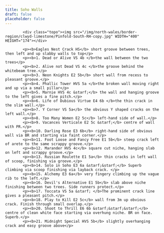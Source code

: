 ```yaml
---
title: Soho Walls
draft: false
placeholder: false
---
```


            <div class="topo"><img src="/img/north-wales/border-region/clwyd-limestone/Pinfold-South-RH-copy.jpg" WIDTH="400" HEIGHT="174"></div>

            <p><b>Eagles Nest Crack HS</b> short groove between trees, then left and up slabby walls to top</p>
            <p><b>1. Dead or Alive VS 4b </b>the wall between the two trees</p>
            <p><b>2. Alive not Dead VS 4c </b>the groove behind the whitebeam tree.</p>
            <p><b>3. Neon Knights E2 5b</b> short wall from recess to pleasant groove.</p>
            <p><b>4. Phallic Tower HVS 5a </b>the broken wall moving right and up via a small pillar</p>
            <p><b>5. Marnie HVS 4c &starf;</b> the wall and hanging groove to the left gives a fine pitch.</p>
            <p><b>6. Life of Dubious Virtue E4 6b </b>the thin crack in the slim wall.</p>
            <p><b>7. Y Corner VS 5a</b> the obvious Y shaped cracks on the left wall.</p>
            <p><b>8. Too Many Women E2 5c</b> left-hand side of wall.</p>
            <p><b>9. Vacances Verticale E2 5c &starf;</b> centre of wall with PR.</p>
            <p><b>10. Darling Rose E3 6b</b> right-hand side of obvious wall via BR and starting via faint corner.</p>
            <p><b>11. Foot Loose and Fancy Free E1 5b</b> steep crack left of arete to the same scrappy groove.</p>
            <p><b>12. Marander HVS 4c</b> square cut niche, hanging slab on left and scrappy groove.</p>
            <p><b>13. Russian Roulette E1 5a</b> thin cracks in left wall of scoop, finishing via groove.</p>
            <p><b>14. Solo in Soho E3 6a &starf;&starf;</b> Superb climbing via scoop finishing via layback crack. </p>
            <p><b>15. Alchemy E3 6a</b> very fingery climbing up the vague rib to the left.</p>
            <p><b>16. Devil's Alternative E1 5b</b> slab above niche finishing between two trees. Side runners protect.</p>
            <p><b>17. Toccata VS 5a &starf; </b>The prominent crack line gives a pleasant pitch.</p>
            <p><b>18. Play to Kill E2 5c</b> wall from 3m up obvious crack. Finish through small overlap.</p>
            <p><b>20. Shoot to Thrill E6 6b &starf;&starf;&starf;</b> centre of clean white face starting via overhung niche. BR on face. Superb.</p>
            <p><b>21. Midnight Special HVS 5b</b> slightly overhanging crack and easy groove above</p>




